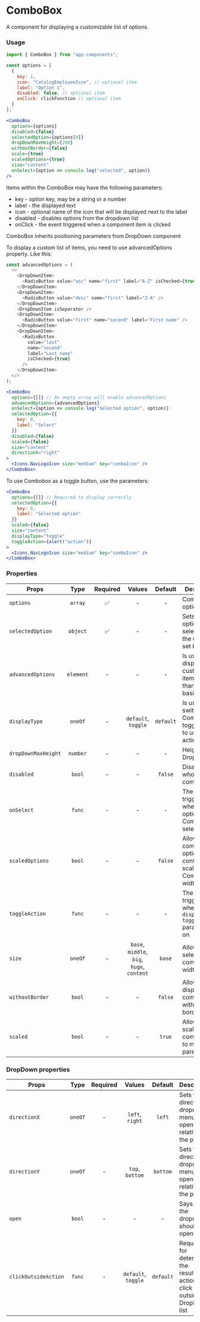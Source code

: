 # ComboBox

A component for displaying a customizable list of options.

### Usage

```js
import { ComboBox } from "app-components";
```

```js
const options = [
  {
    key: 1,
    icon: "CatalogEmployeeIcon", // optional item
    label: "Option 1",
    disabled: false, // optional item
    onClick: clickFunction // optional item
  }
];
```

```jsx
<ComboBox
  options={options}
  disabled={false}
  selectedOption={options[0]}
  dropDownMaxHeight={200}
  withoutBorder={false}
  scale={true}
  scaledOptions={true}
  size="content"
  onSelect={option => console.log("selected", option)}
/>
```

Items within the ComboBox may have the following parameters:

- key - option key, may be a string or a number
- label - the displayed text
- icon - optional name of the icon that will be displayed next to the label
- disabled - disables options from the dropdown list
- onClick - the event triggered when a component item is clicked 

ComboBox inherits positioning parameters from DropDown component

To display a custom list of items, you need to use advancedOptions property. Like this:

```js
const advancedOptions = (
  <>
    <DropDownItem>
      <RadioButton value="asc" name="first" label="A-Z" isChecked={true} />
    </DropDownItem>
    <DropDownItem>
      <RadioButton value="desc" name="first" label="Z-A" />
    </DropDownItem>
    <DropDownItem isSeparator />
    <DropDownItem>
      <RadioButton value="first" name="second" label="First name" />
    </DropDownItem>
    <DropDownItem>
      <RadioButton
        value="last"
        name="second"
        label="Last name"
        isChecked={true}
      />
    </DropDownItem>
  </>
);
```

```jsx
<ComboBox
  options={[]} // An empty array will enable advancedOptions
  advancedOptions={advancedOptions}
  onSelect={option => console.log("Selected option", option)}
  selectedOption={{
    key: 0,
    label: "Select"
  }}
  disabled={false}
  scaled={false}
  size="content"
  directionX="right"
>
  <Icons.NavLogoIcon size="medium" key="comboIcon" />
</ComboBox>
```

To use Combobox as a toggle button, use the parameters:

```jsx
<ComboBox
  options={[]} // Required to display correctly
  selectedOption={{
    key: 0,
    label: "Selected option"
  }}
  scaled={false}
  size="content"
  displayType="toggle"
  toggleAction={alert("action")}
>
  <Icons.NavLogoIcon size="medium" key="comboIcon" />
</ComboBox>
```

### Properties

| Props               |   Type    | Required |                   Values                   |  Default  | Description                                                                            |
| ------------------- | :-------: | :------: | :----------------------------------------: | :-------: | -------------------------------------------------------------------------------------- |
| `options`           |  `array`  |    ✅    |                     -                      |     -     | Combo box options                                                                      |
| `selectedOption`    | `object`  |    ✅    |                     -                      |     -     | Sets the option that is selected by the user or is set by default                              |
| `advancedOptions`   | `element` |    -     |                     -                      |     -     | Is used to display a custom list of items - other than the basic ones                  |
| `displayType`       |  `oneOf`  |    -     |            `default`, `toggle`             | `default` | Is used to switch ComboBox to toggle mode to use toggle actions                        |
| `dropDownMaxHeight` | `number`  |    -     |                     -                      |     -     | Height of Dropdown                                                                     |
| `disabled`          |  `bool`   |    -     |                     -                      |  `false`  | Disables the whole component                                                           |
| `onSelect`          |  `func`   |    -     |                     -                      |     -     | The event triggered whenever an option of the ComboBox is selected                     |
| `scaledOptions`     |  `bool`   |    -     |                     -                      |  `false`  | Allows the component`s options container scaling to fit ComboButton width             |
| `toggleAction`      |  `func`   |    -     |                     -                      |     -     | The event triggered when `displayType: toggle` parameter is on                         |
| `size`              |  `oneOf`  |    -     | `base`, `middle`, `big`, `huge`, `content` |  `base`   | Allows to select the component width                                                   |
| `withoutBorder`     |  `bool`   |    -     |                     -                      |  `false`  | Allows to display the component without borders                                        |
| `scaled`            |  `bool`   |    -     |                     -                      |  `true`   | Allows to scale the component to match the parent width                                |

### DropDown properties

| Props                |  Type   | Required |       Values        |  Default  | Description                                                                       |
| -------------------- | :-----: | :------: | :-----------------: | :-------: | --------------------------------------------------------------------------------- |
| `directionX`         | `oneOf` |    -     |   `left`, `right`   |  `left`   | Sets the direction of dropdown menu opening relative to the parent                |
| `directionY`         | `oneOf` |    -     |   `top`, `bottom`   | `bottom`  | Sets the direction of dropdown menu opening relative to the parent                |
| `open`               | `bool`  |    -     |          -          |     -     | Says when the dropdown should be open                                             |
| `clickOutsideAction` | `func`  |    -     | `default`, `toggle` | `default` | Required for determining the resulting action on a click outside DropDown list    |
